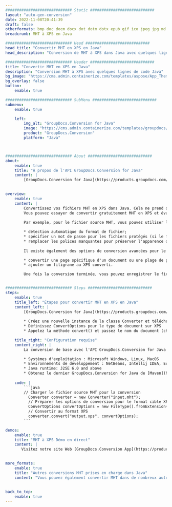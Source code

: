 ```yaml
---
############################# Static ############################
layout: "auto-gen-conversion"
date: 2022-11-08T20:41:39
draft: false
otherformats: bmp doc docm docx dot dotm dotx epub gif ico jpeg jpg md odt ott pdf png psd rtf tex tif tiff txt xps
breadcrumb: MHT à XPS en Java

############################# Head ############################
head_title: "Convertir MHT en XPS en Java"
head_description: "Conversion de MHT à XPS dans Java avec quelques lignes de code. Convertissez plus de 160 formats de fichiers à l'aide de l'API de conversion de documents GroupDocs pour Java"

############################# Header ############################
title: "Convertir MHT en XPS en Java"
description: "Conversion MHT à XPS avec quelques lignes de code Java"
bg_image: "https://cms.admin.containerize.com/templates/aspose/App_Themes/V3/images/bg/header1.png"
bg_overlay: false
button:
    enable: true

############################# SubMenu ############################
submenu:
    enable: true

    left:
        img_alt: "GroupDocs.Conversion for Java"
        image: "https://cms.admin.containerize.com/templates/groupdocs/images/product-logos/90x90-noborder/groupdocs-conversion-java.png"
        product: "GroupDocs.Conversion"
        platform: "Java"



############################# About ############################
about:
    enable: true
    title: "À propos de l'API GroupDocs.Conversion for Java"
    content: |
        [GroupDocs.Conversion for Java](https://products.groupdocs.com/conversion/java/) est une API de conversion de format de fichier avancée pour la conversion entre les formats d'image et de document populaires tels que Microsoft Office, OpenDocument, PDF, HTML, e-mail, CAO. et bien plus encore avec seulement quelques lignes de code. L'API native détecte automatiquement les formats des documents originaux et propose de nombreuses options de personnalisation des documents convertis. Outre la fonction d'extraction d'informations d'un document, il prend également en charge la mise en cache des résultats de conversion sur le disque local par défaut. Cependant, tout type de stockage de cache peut être pris en charge en implémentant les interfaces appropriées - Amazon S3, Dropbox, Google Drive, Windows Azure, Reddis ou tout autre.
    

overview:
    enable: true
    content: |
        Convertissez vos fichiers MHT en XPS dans Java. Cela ne prend que quelques lignes de code Java sur n'importe quelle plate-forme de votre choix, telle que Windows, Linux, macOS.
        Vous pouvez essayer de convertir gratuitement MHT en XPS et évaluer la qualité des résultats de conversion. En plus des scripts de conversion de fichiers simples, vous pouvez essayer des options plus sophistiquées pour charger le fichier source MHT et stocker la sortie XPS. 
        
        Par exemple, pour le fichier source MHT, vous pouvez utiliser les options de chargement suivantes :

        * détection automatique du format de fichier;
        * spécifier un mot de passe pour les fichiers protégés (si le format de fichier le prend en charge);
        * remplacer les polices manquantes pour préserver l'apparence du document.
        
        Il existe également des options de conversion avancées pour le fichier XPS :

        * convertir une page spécifique d'un document ou une plage de pages;
        * ajouter un filigrane au XPS converti.

        Une fois la conversion terminée, vous pouvez enregistrer le fichier XPS dans votre chemin de fichier local ou dans un stockage tiers tel que FTP, Amazon S3, Google Drive, Dropbox, etc. Veuillez noter - pour convertir MHT à XPS, vous n'avez pas besoin d'installer de logiciel supplémentaire, tel que MS Office, Open Office, Adobe Acrobat Reader, etc.


############################# Steps ############################
steps:
    enable: true
    title_left: "Étapes pour convertir MHT en XPS en Java"
    content_left: |
        [GroupDocs.Conversion for Java](https://products.groupdocs.com/conversion/java/) permet aux développeurs de convertir facilement le fichier MHT en XPS avec quelques lignes de code.
        
        * Créez une nouvelle instance de la classe Converter et téléchargez le fichier MHT avec le chemin complet
        * Définissez ConvertOptions pour le type de document sur XPS
        * Appelez la méthode convert() et passez le nom du document (chemin complet) et le format (XPS) en tant que paramètre

    title_right: "Configuration requise"
    content_right: |
        La conversion de base avec l'API GroupDocs.Conversion for Java peut être effectuée avec seulement quelques lignes de code. Nos API sont prises en charge sur toutes les principales plates-formes et systèmes d'exploitation. Avant d'exécuter le code ci-dessous, assurez-vous que les prérequis suivants sont installés sur votre système.

        * Systèmes d'exploitation : Microsoft Windows, Linux, MacOS
        * Environnements de développement : NetBeans, Intellij IDEA, Eclipse, etc.
        * Java runtime: J2SE 6.0 and above
        * Obtenez le dernier GroupDocs.Conversion for Java de [Maven](https://repository.groupdocs.com/webapp/#/artifacts/browse/tree/General/repo/com/groupdocs/groupdocs-conversion)
         
    code: |
        ```java    
        // Charger le fichier source MHT pour la conversion
          Converter converter = new Converter("input.mht");
          // Préparer les options de conversion pour le format cible XPS
          ConvertOptions convertOptions = new FileType().fromExtension("xps").getConvertOptions();
          // Convertir au format XPS
          converter.convert("output.xps", convertOptions);
        ```

demos:
    enable: true
    title: "MHT à XPS Démo en direct"
    content: |
       Visitez notre site Web [GroupDocs.Conversion App](https://products.groupdocs.app/conversion/family) et essayez la conversion MHT à XPS maintenant. La démo gratuite présente les avantages suivants
          

more_formats:
    enable: true
    title: "Autres conversions MHT prises en charge dans Java"
    content: "Vous pouvez également convertir MHT dans de nombreux autres formats de fichiers. Veuillez consulter la liste ci-dessous."
       
       
back_to_top:
    enable: true
---
```

